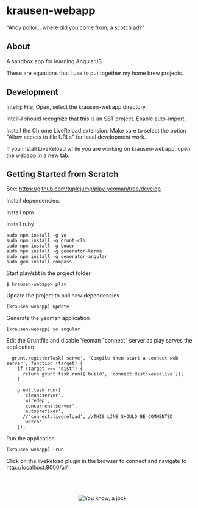 # krausen-webapp

"Ahoy polloi... where did you come from, a scotch ad?"

## About

A sandbox app for learning AngularJS.

These are equations that I use to put together my home brew projects.

## Development

Intellij: File, Open, select the krausen-webapp directory.

IntelliJ should recognize that this is an SBT project. Enable auto-import.

Install the Chrome LiveReload extension. Make sure to select the option
"Allow access to file URLs" for local development work.

If you install LiveReload while you are working on krausen-webapp, open the
webapp in a new tab.

## Getting Started from Scratch

See: https://github.com/tuplejump/play-yeoman/tree/develop

Install dependencies:

Install npm

Install ruby

```
sudo npm install -g yo
sudo npm install -g grunt-cli
sudo npm install -g bower
sudo npm install -g generator-karma
sudo npm install -g generator-angular
sudo gem install compass
```

Start play/sbt in the project folder

```
$ krausen-webapp> play
```

Update the project to pull new dependencies

```
[krausen-webapp] update
```

Generate the yeoman application

```
[krausen-webapp] yo angular
```

Edit the Gruntfile and disable Yeoman "connect" server as play serves the
application.

```
  grunt.registerTask('serve', 'Compile then start a connect web server', function (target) {
    if (target === 'dist') {
      return grunt.task.run(['build', 'connect:dist:keepalive']);
    }

    grunt.task.run([
      'clean:server',
      'wiredep',
      'concurrent:server',
      'autoprefixer',
      //'connect:livereload', //THIS LINE SHOULD BE COMMENTED
      'watch'
    ]);
```

Run the application

```
[krausen-webapp] ~run
```

Click on the liveReload plugin in the browser to connect and navigate to
http://localhost:9000/ui/




<p style="margin-top:64px;" align="center">
  <img title="You know, a jock"
  src="http://33.media.tumblr.com/tumblr_kwfb97SkXo1qz6f9yo1_500.jpg"/>
</p>

